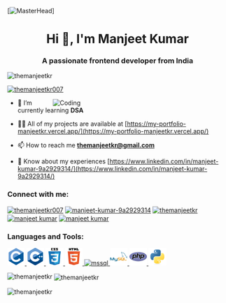 [![MasterHead](https://raw.githubusercontent.com/PolarBearGG/PolarBearGG/master/web-developer.gif)]
<h1 align="center">Hi 👋, I'm Manjeet Kumar</h1>
<h3 align="center">A passionate frontend developer from India</h3>

<p align="left"> <img src="https://komarev.com/ghpvc/?username=themanjeetkr&label=Profile%20views&color=0e75b6&style=flat" alt="themanjeetkr" /> </p>

<p align="left"> <a href="https://twitter.com/themanjeetkr007" target="blank"><img src="https://img.shields.io/twitter/follow/themanjeetkr007?logo=twitter&style=for-the-badge" alt="themanjeetkr007" /></a> </p>

<img align="right" alt="Coding" width="400" src="https://cdn.dribbble.com/users/1162077/screenshots/3848914/programmer.gif">

- 🌱 I’m currently learning **DSA**

- 👨‍💻 All of my projects are available at [https://my-portfolio-manjeetkr.vercel.app/](https://my-portfolio-manjeetkr.vercel.app/)

- 📫 How to reach me **themanjeetkr@gmail.com**

- 📄 Know about my experiences [https://www.linkedin.com/in/manjeet-kumar-9a2929314/](https://www.linkedin.com/in/manjeet-kumar-9a2929314/)

<h3 align="left">Connect with me:</h3>
<p align="left">
<a href="https://twitter.com/themanjeetkr007" target="blank"><img align="center" src="https://raw.githubusercontent.com/rahuldkjain/github-profile-readme-generator/master/src/images/icons/Social/twitter.svg" alt="themanjeetkr007" height="30" width="40" /></a>
<a href="https://linkedin.com/in/manjeet-kumar-9a2929314" target="blank"><img align="center" src="https://raw.githubusercontent.com/rahuldkjain/github-profile-readme-generator/master/src/images/icons/Social/linked-in-alt.svg" alt="manjeet-kumar-9a2929314" height="30" width="40" /></a>
<a href="https://instagram.com/themanjeetkr" target="blank"><img align="center" src="https://raw.githubusercontent.com/rahuldkjain/github-profile-readme-generator/master/src/images/icons/Social/instagram.svg" alt="themanjeetkr" height="30" width="40" /></a>
<a href="https://www.hackerrank.com/manjeet kumar" target="blank"><img align="center" src="https://raw.githubusercontent.com/rahuldkjain/github-profile-readme-generator/master/src/images/icons/Social/hackerrank.svg" alt="manjeet kumar" height="30" width="40" /></a>
<a href="https://www.leetcode.com/manjeet kumar" target="blank"><img align="center" src="https://raw.githubusercontent.com/rahuldkjain/github-profile-readme-generator/master/src/images/icons/Social/leet-code.svg" alt="manjeet kumar" height="30" width="40" /></a>
</p>

<h3 align="left">Languages and Tools:</h3>
<p align="left"> <a href="https://www.cprogramming.com/" target="_blank" rel="noreferrer"> <img src="https://raw.githubusercontent.com/devicons/devicon/master/icons/c/c-original.svg" alt="c" width="40" height="40"/> </a> <a href="https://www.w3schools.com/cpp/" target="_blank" rel="noreferrer"> <img src="https://raw.githubusercontent.com/devicons/devicon/master/icons/cplusplus/cplusplus-original.svg" alt="cplusplus" width="40" height="40"/> </a> <a href="https://www.w3schools.com/css/" target="_blank" rel="noreferrer"> <img src="https://raw.githubusercontent.com/devicons/devicon/master/icons/css3/css3-original-wordmark.svg" alt="css3" width="40" height="40"/> </a> <a href="https://www.w3.org/html/" target="_blank" rel="noreferrer"> <img src="https://raw.githubusercontent.com/devicons/devicon/master/icons/html5/html5-original-wordmark.svg" alt="html5" width="40" height="40"/> </a> <a href="https://www.microsoft.com/en-us/sql-server" target="_blank" rel="noreferrer"> <img src="https://www.svgrepo.com/show/303229/microsoft-sql-server-logo.svg" alt="mssql" width="40" height="40"/> </a> <a href="https://www.mysql.com/" target="_blank" rel="noreferrer"> <img src="https://raw.githubusercontent.com/devicons/devicon/master/icons/mysql/mysql-original-wordmark.svg" alt="mysql" width="40" height="40"/> </a> <a href="https://www.php.net" target="_blank" rel="noreferrer"> <img src="https://raw.githubusercontent.com/devicons/devicon/master/icons/php/php-original.svg" alt="php" width="40" height="40"/> </a> <a href="https://www.python.org" target="_blank" rel="noreferrer"> <img src="https://raw.githubusercontent.com/devicons/devicon/master/icons/python/python-original.svg" alt="python" width="40" height="40"/> </a> </p>

<p><img align="left" src="https://github-readme-stats.vercel.app/api/top-langs?username=themanjeetkr&show_icons=true&locale=en&layout=compact" alt="themanjeetkr" /></p>

<p>&nbsp;<img align="center" src="https://github-readme-stats.vercel.app/api?username=themanjeetkr&show_icons=true&locale=en" alt="themanjeetkr" /></p>

<p><img align="center" src="https://github-readme-streak-stats.herokuapp.com/?user=themanjeetkr&" alt="themanjeetkr" /></p>
